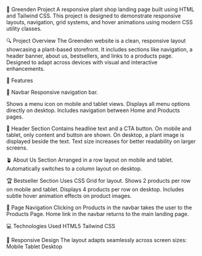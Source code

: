 🌿 Greenden Project
A responsive plant shop landing page built using HTML and Tailwind CSS. This project is designed to demonstrate responsive layouts, navigation, grid systems, and hover animations using modern CSS utility classes.

🔍 Project Overview
The Greenden website is a clean, responsive layout showcasing a plant-based storefront. It includes sections like navigation, a header banner, about us, bestsellers, and links to a products page. Designed to adapt across devices with visual and interactive enhancements.

🚀 Features

🧭 Navbar
Responsive navigation bar.

Shows a menu icon on mobile and tablet views.
Displays all menu options directly on desktop.
Includes navigation between Home and Products pages.

🏡 Header Section
Contains headline text and a CTA button.
On mobile and tablet, only content and button are shown.
On desktop, a plant image is displayed beside the text.
Text size increases for better readability on larger screens.

🪴 About Us Section
Arranged in a row layout on mobile and tablet.
Automatically switches to a column layout on desktop.

🏆 Bestseller Section
Uses CSS Grid for layout.
Shows 2 products per row on mobile and tablet.
Displays 4 products per row on desktop.
Includes subtle hover animation effects on product images.

🔁 Page Navigation
Clicking on Products in the navbar takes the user to the Products Page.
Home link in the navbar returns to the main landing page.

💻 Technologies Used
HTML5
Tailwind CSS

📱 Responsive Design
The layout adapts seamlessly across screen sizes:
Mobile
Tablet
Desktop
